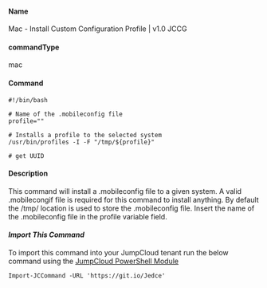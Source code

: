 #### Name

Mac - Install Custom Configuration Profile | v1.0 JCCG

#### commandType

mac

#### Command

```
#!/bin/bash

# Name of the .mobileconfig file
profile=""

# Installs a profile to the selected system
/usr/bin/profiles -I -F "/tmp/${profile}"

# get UUID
```

#### Description

This command will install a .mobileconfig file to a given system. A valid .mobilecongif file is required for this command to install anything. By default the /tmp/ location is used to store the .mobileconfig file. Insert the name of the .mobileconfig file in the profile variable field.

#### *Import This Command*

To import this command into your JumpCloud tenant run the below command using the [JumpCloud PowerShell Module](https://github.com/TheJumpCloud/support/wiki/Installing-the-JumpCloud-PowerShell-Module)

```
Import-JCCommand -URL 'https://git.io/Jedce'
```
